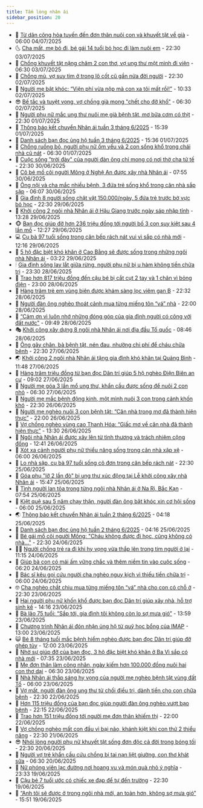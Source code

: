 ```yaml
---
title: Tấm lòng nhân ái
sidebar_position: 20
---
```


<!-- dantri-tam-long-nhan-ai:START -->
- 🌝 [Từ dân công hỏa tuyến đến đơn thân nuôi con và khuyết tật về già](https://dantri.com.vn/tam-long-nhan-ai/tu-dan-cong-hoa-tuyen-den-don-than-nuoi-con-va-khuyet-tat-ve-gia-20250702231054665.htm) - 06:00 04/07/2025
- 🌜 [Cha mất, mẹ bỏ đi, bé gái 14 tuổi bỏ học đi làm nuôi em](https://dantri.com.vn/tam-long-nhan-ai/cha-mat-me-bo-di-be-gai-14-tuoi-bo-hoc-di-lam-nuoi-em-20250604152655349.htm) - 22:30 03/07/2025
- 👀 [Chồng khuyết tật nặng chăm 2 con thơ, vợ ung thư một mình đi viện](https://dantri.com.vn/tam-long-nhan-ai/chong-khuyet-tat-nang-cham-2-con-tho-vo-ung-thu-mot-minh-di-vien-20250601173706814.htm) - 06:30 03/07/2025
- 🚀 [Chồng mù, vợ suy tim ở trong lô cốt cũ gần nửa đời người](https://dantri.com.vn/tam-long-nhan-ai/chong-mu-vo-suy-tim-o-trong-lo-cot-cu-gan-nua-doi-nguoi-20250614074306116.htm) - 22:30 02/07/2025
- 🦅 [Người mẹ bật khóc: “Viện phí vừa nộp mà con xa tôi mất rồi!”](https://dantri.com.vn/tam-long-nhan-ai/nguoi-me-bat-khoc-vien-phi-vua-nop-ma-con-xa-toi-mat-roi-20250702113846013.htm) - 10:33 02/07/2025
- 😎 [Bế tắc và tuyệt vọng, vợ chồng già mong &quot;chết cho đỡ khổ&quot;](https://dantri.com.vn/tam-long-nhan-ai/be-tac-va-tuyet-vong-vo-chong-gia-mong-chet-cho-do-kho-20250612101632035.htm) - 06:30 02/07/2025
- 🎡 [Người phụ nữ mắc ung thư nuôi mẹ già bệnh tật, mơ bữa cơm có thịt](https://dantri.com.vn/tam-long-nhan-ai/nguoi-phu-nu-mac-ung-thu-nuoi-me-gia-benh-tat-mo-bua-com-co-thit-20250620143839225.htm) - 22:30 01/07/2025
- 🌮 [Thông báo kết chuyển Nhân ái tuần 3 tháng 6/2025](https://dantri.com.vn/tam-long-nhan-ai/thong-bao-ket-chuyen-nhan-ai-tuan-3-thang-62025-20250701214433154.htm) - 15:39 01/07/2025
- 💼 [Danh sách bạn đọc ủng hộ tuần 3 tháng 6/2025](https://dantri.com.vn/tam-long-nhan-ai/danh-sach-ban-doc-ung-ho-tuan-3-thang-62025-20250701213928197.htm) - 15:36 01/07/2025
- 🎊 [Chồng ruồng bỏ, người phụ nữ ốm yếu và 2 con sống khổ trong chái nhà cũ nát](https://dantri.com.vn/tam-long-nhan-ai/chong-ruong-bo-nguoi-phu-nu-om-yeu-va-2-con-song-kho-trong-chai-nha-cu-nat-20250603141447226.htm) - 06:30 01/07/2025
- 📝 [Cuộc sống &quot;trời đày&quot; của người đàn ông chỉ mong có nơi thờ cha tử tế](https://dantri.com.vn/tam-long-nhan-ai/cuoc-song-troi-day-cua-nguoi-dan-ong-chi-mong-co-noi-tho-cha-tu-te-20250616131251752.htm) - 22:30 30/06/2025
- 🤗 [Cô bé mồ côi người Mông ở Nghệ An được xây nhà Nhân ái](https://dantri.com.vn/tam-long-nhan-ai/co-be-mo-coi-nguoi-mong-o-nghe-an-duoc-xay-nha-nhan-ai-20250630114630166.htm) - 07:55 30/06/2025
- 🌈 [Ông nội và cha mắc nhiều bệnh, 3 đứa trẻ sống khổ trong căn nhà sắp sập](https://dantri.com.vn/tam-long-nhan-ai/ong-noi-va-cha-mac-nhieu-benh-3-dua-tre-song-kho-trong-can-nha-sap-sap-20250610202721618.htm) - 06:07 30/06/2025
- 🌝 [Gia đình 8 người sống chật vật 150.000/ngày, 5 đứa trẻ trước bờ vực bỏ học](https://dantri.com.vn/tam-long-nhan-ai/gia-dinh-8-nguoi-song-chat-vat-150000ngay-5-dua-tre-truoc-bo-vuc-bo-hoc-20250626184159467.htm) - 22:30 29/06/2025
- 🦒 [Khởi công 2 ngôi nhà Nhân ái ở Hậu Giang trước ngày sáp nhập tỉnh](https://dantri.com.vn/tam-long-nhan-ai/khoi-cong-2-ngoi-nha-nhan-ai-o-hau-giang-truoc-ngay-sap-nhap-tinh-20250629144012066.htm) - 13:28 29/06/2025
- 🐵 [Bạn đọc giúp đỡ hơn 236 triệu đồng tới người bố 3 con suy kiệt sau 4 lần mổ](https://dantri.com.vn/tam-long-nhan-ai/ban-doc-giup-do-hon-236-trieu-dong-toi-nguoi-bo-3-con-suy-kiet-sau-4-lan-mo-20250628225036683.htm) - 12:27 29/06/2025
- 💻 [Cụ bà 97 tuổi sống trong căn bếp rách nát vui vì sắp có nhà mới](https://dantri.com.vn/tam-long-nhan-ai/cu-ba-97-tuoi-song-trong-can-bep-rach-nat-vui-vi-sap-co-nha-moi-20250629103941948.htm) - 12:16 29/06/2025
- 🦆 [5 hộ đặc biệt khó khăn ở Cao Bằng sẽ được sống trong những ngôi nhà Nhân ái](https://dantri.com.vn/tam-long-nhan-ai/5-ho-dac-biet-kho-khan-o-cao-bang-se-duoc-song-trong-nhung-ngoi-nha-nhan-ai-20250628232125348.htm) - 03:22 29/06/2025
- 🕯 [Gia đình sống lay lắt giữa rừng, người phụ nữ bị u hàm không tiền chữa trị](https://dantri.com.vn/tam-long-nhan-ai/gia-dinh-song-lay-lat-giua-rung-nguoi-phu-nu-bi-u-ham-khong-tien-chua-tri-20250614150038128.htm) - 23:30 28/06/2025
- 🤩 [Trao hơn 817 triệu đồng đến cậu bé bị cắt cụt 2 tay và 1 chân vì bỏng điện](https://dantri.com.vn/tam-long-nhan-ai/trao-hon-817-trieu-dong-den-cau-be-bi-cat-cut-2-tay-va-1-chan-vi-bong-dien-20250628160803436.htm) - 23:00 28/06/2025
- 🎡 [Hàng trăm trẻ em vùng biên được khám sàng lọc viêm gan B](https://dantri.com.vn/tam-long-nhan-ai/hang-tram-tre-em-vung-bien-duoc-kham-sang-loc-viem-gan-b-20250628175413404.htm) - 22:32 28/06/2025
- 🤠 [Người đàn ông nghèo thoát cảnh mua từng miếng tôn “vá” nhà](https://dantri.com.vn/tam-long-nhan-ai/nguoi-dan-ong-ngheo-thoat-canh-mua-tung-mieng-ton-va-nha-20250628162150966.htm) - 22:00 28/06/2025
- 🌋 [“Cảm ơn vì luôn nhớ những đóng góp của gia đình người có công với đất nước&quot;](https://dantri.com.vn/tam-long-nhan-ai/cam-on-vi-luon-nho-nhung-dong-gop-cua-gia-dinh-nguoi-co-cong-voi-dat-nuoc-20250628133401939.htm) - 09:49 28/06/2025
- 🎭 [Khởi công xây dựng 8 ngôi nhà Nhân ái nơi địa đầu Tổ quốc](https://dantri.com.vn/tam-long-nhan-ai/khoi-cong-xay-dung-8-ngoi-nha-nhan-ai-noi-dia-dau-to-quoc-20250628113336131.htm) - 08:46 28/06/2025
- 🤠 [Ông gãy chân, bà bệnh tật, nén đau, nhường chi phí để cháu chữa bệnh](https://dantri.com.vn/tam-long-nhan-ai/ong-gay-chan-ba-benh-tat-nen-dau-nhuong-chi-phi-de-chau-chua-benh-20250626160902400.htm) - 22:30 27/06/2025
- 🌏 [Khởi công 2 ngôi nhà Nhân ái tặng gia đình khó khăn tại Quảng Bình](https://dantri.com.vn/tam-long-nhan-ai/khoi-cong-2-ngoi-nha-nhan-ai-tang-gia-dinh-kho-khan-tai-quang-binh-20250627123444580.htm) - 11:48 27/06/2025
- 🚀 [Hàng trăm triệu đồng từ bạn đọc Dân trí giúp 5 hộ nghèo Điện Biên an cư](https://dantri.com.vn/tam-long-nhan-ai/hang-tram-trieu-dong-tu-ban-doc-dan-tri-giup-5-ho-ngheo-dien-bien-an-cu-20250627133156437.htm) - 09:02 27/06/2025
- 🚀 [Người mẹ góa 3 lần mổ ung thư, khẩn cầu được sống để nuôi 2 con nhỏ](https://dantri.com.vn/tam-long-nhan-ai/nguoi-me-goa-3-lan-mo-ung-thu-khan-cau-duoc-song-de-nuoi-2-con-nho-20250616124243780.htm) - 06:30 27/06/2025
- 👹 [Người mẹ mắc bệnh động kinh, một mình nuôi 3 con trong cảnh khốn khó](https://dantri.com.vn/tam-long-nhan-ai/nguoi-me-mac-benh-dong-kinh-mot-minh-nuoi-3-con-trong-canh-khon-kho-20250625165209923.htm) - 22:30 26/06/2025
- 🫶 [Người mẹ nghèo nuôi 3 con bệnh tật: “Căn nhà trong mơ đã thành hiện thực”](https://dantri.com.vn/tam-long-nhan-ai/nguoi-me-ngheo-nuoi-3-con-benh-tat-can-nha-trong-mo-da-thanh-hien-thuc-20250626145300528.htm) - 22:00 26/06/2025
- 🐻 [Vợ chồng nghèo vùng cao Thanh Hóa: “Giấc mơ về căn nhà đã thành hiện thực”](https://dantri.com.vn/tam-long-nhan-ai/vo-chong-ngheo-vung-cao-thanh-hoa-giac-mo-ve-can-nha-da-thanh-hien-thuc-20250626165049882.htm) - 13:30 26/06/2025
- 🌋 [Ngôi nhà Nhân ái được xây lên từ tình thương và trách nhiệm cộng đồng](https://dantri.com.vn/tam-long-nhan-ai/ngoi-nha-nhan-ai-duoc-xay-len-tu-tinh-thuong-va-trach-nhiem-cong-dong-20250626142700666.htm) - 12:41 26/06/2025
- 🧰 [Xót xa cảnh người phụ nữ thiểu năng sống trong căn nhà xập xệ](https://dantri.com.vn/tam-long-nhan-ai/xot-xa-canh-nguoi-phu-nu-thieu-nang-song-trong-can-nha-xap-xe-20250614113938933.htm) - 06:00 26/06/2025
- 💄 [Lo nhà sập, cụ bà 97 tuổi sống cô đơn trong căn bếp rách nát](https://dantri.com.vn/tam-long-nhan-ai/lo-nha-sap-cu-ba-97-tuoi-song-co-don-trong-can-bep-rach-nat-20250615095745330.htm) - 22:30 25/06/2025
- 🌝 [Góa phụ &quot;lỡ 2 lần đò&quot; bị ung thư xúc động tại Lễ khởi công xây nhà Nhân ái](https://dantri.com.vn/tam-long-nhan-ai/goa-phu-lo-2-lan-do-bi-ung-thu-xuc-dong-tai-le-khoi-cong-xay-nha-nhan-ai-20250625195518172.htm) - 15:47 25/06/2025
- 🔭 [Tình người lan tỏa trong từng ngôi nhà Nhân ái ở Na Rì, Bắc Kạn](https://dantri.com.vn/tam-long-nhan-ai/tinh-nguoi-lan-toa-trong-tung-ngoi-nha-nhan-ai-o-na-ri-bac-kan-20250625124115360.htm) - 07:54 25/06/2025
- 🦒 [Kiệt quệ sau 5 năm chạy thận, người đàn ông bật khóc xin cơ hội sống](https://dantri.com.vn/tam-long-nhan-ai/kiet-que-sau-5-nam-chay-than-nguoi-dan-ong-bat-khoc-xin-co-hoi-song-20250611202013090.htm) - 06:00 25/06/2025
- 🌏 [Thông báo kết chuyển Nhân ái tuần 2 tháng 6/2025](https://dantri.com.vn/tam-long-nhan-ai/thong-bao-ket-chuyen-nhan-ai-tuan-2-thang-62025-20250625063910618.htm) - 04:18 25/06/2025
- 🦣 [Danh sách bạn đọc ủng hộ tuần 2 tháng 6/2025](https://dantri.com.vn/tam-long-nhan-ai/danh-sach-ban-doc-ung-ho-tuan-2-thang-62025-20250625063429438.htm) - 04:16 25/06/2025
- 🤗 [Bé gái mồ côi người Mông: &quot;Cháu không được đi học, cũng không có nhà...&quot;](https://dantri.com.vn/tam-long-nhan-ai/be-gai-mo-coi-nguoi-mong-chau-khong-duoc-di-hoc-cung-khong-co-nha-20250612231454129.htm) - 22:30 24/06/2025
- 🧑‍🏫 [Người chồng trẻ ra đi khi hy vọng vừa thắp lên trong tim người ở lại](https://dantri.com.vn/tam-long-nhan-ai/nguoi-chong-tre-ra-di-khi-hy-vong-vua-thap-len-trong-tim-nguoi-o-lai-20250624121639027.htm) - 11:15 24/06/2025
- 🤠 [Giúp bà con có mái ấm vững chắc và thêm niềm tin vào cuộc sống](https://dantri.com.vn/tam-long-nhan-ai/giup-ba-con-co-mai-am-vung-chac-va-them-niem-tin-vao-cuoc-song-20250624115752700.htm) - 06:20 24/06/2025
- 🦆 [Bác sĩ kêu gọi cứu người cha nghèo nguy kịch vì thiếu tiền chữa trị](https://dantri.com.vn/tam-long-nhan-ai/bac-si-keu-goi-cuu-nguoi-cha-ngheo-nguy-kich-vi-thieu-tien-chua-tri-20250621141452581.htm) - 06:00 24/06/2025
- 🤓 [Cha nghèo chắt chiu mua từng miếng tôn “vá” nhà cho con có chỗ ở](https://dantri.com.vn/tam-long-nhan-ai/cha-ngheo-chat-chiu-mua-tung-mieng-ton-va-nha-cho-con-co-cho-o-20250605103822268.htm) - 22:30 23/06/2025
- 🫶 [Hai người phụ nữ khốn khổ được bạn đọc Dân trí giúp xây nhà, hỗ trợ sinh kế](https://dantri.com.vn/tam-long-nhan-ai/hai-nguoi-phu-nu-khon-kho-duoc-ban-doc-dan-tri-giup-xay-nha-ho-tro-sinh-ke-20250623193410254.htm) - 14:16 23/06/2025
- 🎊 [Bà lão 75 tuổi: “Sắp tới, gia đình tôi không còn lo sợ mưa gió”](https://dantri.com.vn/tam-long-nhan-ai/ba-lao-75-tuoi-sap-toi-gia-dinh-toi-khong-con-lo-so-mua-gio-20250623161022678.htm) - 13:59 23/06/2025
- 🦏 [Chương trình Nhân ái đón nhận ủng hộ từ quỹ học bổng của IMAP](https://dantri.com.vn/tam-long-nhan-ai/chuong-trinh-nhan-ai-don-nhan-ung-ho-tu-quy-hoc-bong-cua-imap-20250624000906450.htm) - 13:00 23/06/2025
- 😺 [Bé 8 tháng tuổi mắc bệnh hiểm nghèo được bạn đọc Dân trí giúp đỡ ghép tủy](https://dantri.com.vn/tam-long-nhan-ai/be-8-thang-tuoi-mac-benh-hiem-ngheo-duoc-ban-doc-dan-tri-giup-do-ghep-tuy-20250623145739599.htm) - 12:00 23/06/2025
- 🥰 [Nhờ sự giúp đỡ của bạn đọc, 3 hộ đặc biệt khó khăn ở Ba Vì sắp có nhà mới](https://dantri.com.vn/tam-long-nhan-ai/nho-su-giup-do-cua-ban-doc-3-ho-dac-biet-kho-khan-o-ba-vi-sap-co-nha-moi-20250623125512613.htm) - 07:35 23/06/2025
- 🚀 [Mẹ đơn thân làm công nhân, ngày kiếm hơn 100.000 đồng nuôi hai con thơ dại](https://dantri.com.vn/tam-long-nhan-ai/me-don-than-lam-cong-nhan-ngay-kiem-hon-100000-dong-nuoi-hai-con-tho-dai-20250602162459640.htm) - 06:30 23/06/2025
- 🌁 [Nhà Nhân ái thắp sáng hy vọng của người mẹ nghèo bệnh tật vùng đất Tổ](https://dantri.com.vn/tam-long-nhan-ai/nha-nhan-ai-thap-sang-hy-vong-cua-nguoi-me-ngheo-benh-tat-vung-dat-to-20250622125630571.htm) - 06:00 23/06/2025
- 🚀 [Vợ mất, người đàn ông ung thư từ chối điều trị, dành tiền cho con chữa bệnh](https://dantri.com.vn/tam-long-nhan-ai/vo-mat-nguoi-dan-ong-ung-thu-tu-choi-dieu-tri-danh-tien-cho-con-chua-benh-20250616134438448.htm) - 22:30 22/06/2025
- 🤗 [Hơn 115 triệu đồng của bạn đọc giúp người đàn ông nghèo vượt bạo bệnh](https://dantri.com.vn/tam-long-nhan-ai/hon-115-trieu-dong-cua-ban-doc-giup-nguoi-dan-ong-ngheo-vuot-bao-benh-20250621163458654.htm) - 22:15 22/06/2025
- 💫 [Trao hơn 151 triệu đồng tới người mẹ đơn thân khiếm thị](https://dantri.com.vn/tam-long-nhan-ai/trao-hon-151-trieu-dong-toi-nguoi-me-don-than-khiem-thi-20250621171357463.htm) - 22:00 22/06/2025
- 💼 [Vợ chồng nghèo mất con đầu vì bại não, khánh kiệt khi con thứ 2 thiểu năng](https://dantri.com.vn/tam-long-nhan-ai/vo-chong-ngheo-mat-con-dau-vi-bai-nao-khanh-kiet-khi-con-thu-2-thieu-nang-20250611122427335.htm) - 22:30 21/06/2025
- 😎 [Nhói lòng người phụ nữ khuyết tật sống đơn độc cả đời trong bóng tối](https://dantri.com.vn/tam-long-nhan-ai/nhoi-long-nguoi-phu-nu-khuyet-tat-song-don-doc-ca-doi-trong-bong-toi-20250615114125411.htm) - 22:30 20/06/2025
- 🥳 [Người vợ trẻ khẩn cầu cứu chồng bị tai nạn liệt giường, con thơ khát sữa](https://dantri.com.vn/tam-long-nhan-ai/nguoi-vo-tre-khan-cau-cuu-chong-bi-tai-nan-liet-giuong-con-tho-khat-sua-20250616210935956.htm) - 06:30 20/06/2025
- 📝 [Nữ phóng viên lạc đường nơi hoang vu và món quà nhỏ ý nghĩa](https://dantri.com.vn/tam-long-nhan-ai/nu-phong-vien-lac-duong-noi-hoang-vu-va-mon-qua-nho-y-nghia-20250609165307063.htm) - 23:33 19/06/2025
- 🦄 [Cậu bé 7 tuổi ước có chiếc xe đạp để tự đến trường](https://dantri.com.vn/tam-long-nhan-ai/cau-be-7-tuoi-uoc-co-chiec-xe-dap-de-tu-den-truong-20250618235016512.htm) - 22:30 19/06/2025
- 💼 [“Anh tôi sẽ được ở trong ngôi nhà mới, an toàn hơn, không sợ mưa gió”](https://dantri.com.vn/tam-long-nhan-ai/anh-toi-se-duoc-o-trong-ngoi-nha-moi-an-toan-hon-khong-so-mua-gio-20250619141758756.htm) - 15:51 19/06/2025<!-- dantri-tam-long-nhan-ai:END -->
